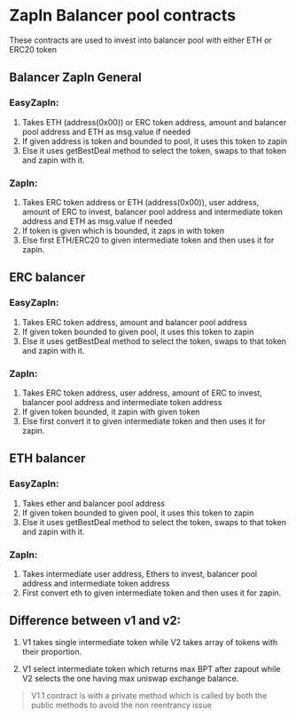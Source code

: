 # ZapIn Balancer pool contracts 

These contracts are used to invest into balancer pool with either ETH or ERC20 token

## Balancer ZapIn General

### EasyZapIn:
1. Takes ETH (address(0x00)) or ERC token address, amount and balancer pool address and ETH as msg.value if needed
2. If given address is token and bounded to pool, it uses this token to zapin
3. Else it uses getBestDeal method to select the token, swaps to that token and zapin with it.

### ZapIn:
1. Takes ERC token address or ETH (address(0x00)), user address, amount of ERC to invest,  balancer pool address and intermediate token address and ETH as msg.value if needed 
2. If token is given which is bounded, it zaps in with token
3. Else first ETH/ERC20 to given intermediate token and then uses it for zapin.

## ERC balancer

### EasyZapIn:
1. Takes ERC token address, amount and balancer pool address
2. If given token bounded to given pool, it uses this token to zapin
3. Else it uses getBestDeal method to select the token, swaps to that token and zapin with it.

### ZapIn:
1. Takes ERC token address, user address, amount of ERC to invest,  balancer pool address and intermediate token address
2. If given token bounded, it zapin with given token
3. Else first convert it to given intermediate token and then uses it for zapin.

## ETH balancer

### EasyZapIn:
1. Takes ether and balancer pool address
2. If given token bounded to given pool, it uses this token to zapin
3. Else it uses getBestDeal method to select the token, swaps to that token and zapin with it.

### ZapIn:
1. Takes intermediate user address, Ethers to invest,  balancer pool address and intermediate token address
2. First convert eth to given intermediate token and then uses it for zapin.

## Difference between v1 and v2:

1. V1 takes single intermediate token while V2 takes array of tokens with their proportion.

2. V1 select intermediate token which returns max BPT after zapout while V2 selects the one having max uniswap exchange balance. 

> V1.1 contract is with a private method which is called by both the public methods to avoid the non reentrancy issue 